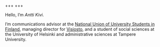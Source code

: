 +++
+++

Hello, I’m _Antti Kivi_.

I’m communications advisor at the
[National Union of University Students in Finland](https://syl.fi/en), managing
director for [Visiosto](https://www.visiosto.fi/en), and a student of social
sciences at the University of Helsinki and administrative sciences at Tampere
University.
